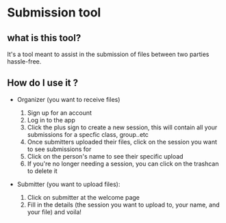 # Submission tool
 ## what is this tool?
 It's a tool meant to assist in the submission of files between two parties hassle-free.
 ## How do I use it ?
 - Organizer (you want to receive files)
   1. Sign up for an account
   2. Log in to the app
   3. Click the plus sign to create a new session, this will contain all your submissions for a specfic class, group..etc
   4. Once submitters uploaded their files, click on the session you want to see submissions for
   5. Click on the person's name to see their specific upload
   6. If you're no longer needing a session, you can click on the trashcan to delete it
   
- Submitter (you want to upload files):
   1. Click on submitter at the welcome page
   2. Fill in the details (the session you want to upload to, your name, and your file)
   and voila!

